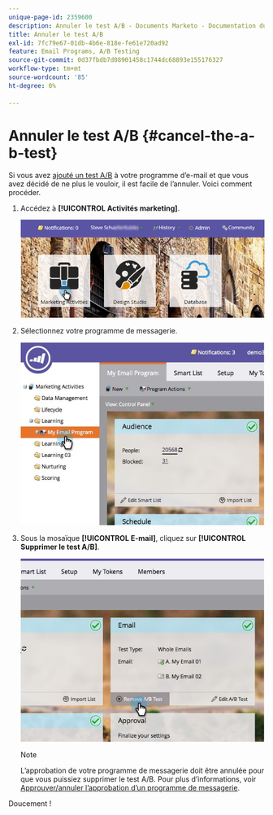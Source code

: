 ```yaml
---
unique-page-id: 2359600
description: Annuler le test A/B - Documents Marketo - Documentation du produit
title: Annuler le test A/B
exl-id: 7fc79e67-01db-4b6e-818e-fe61e720ad92
feature: Email Programs, A/B Testing
source-git-commit: 0d37fbdb7d08901458c1744dc68893e155176327
workflow-type: tm+mt
source-wordcount: '85'
ht-degree: 0%

---
```


# Annuler le test A/B {#cancel-the-a-b-test}

Si vous avez [ajouté un test A/B](/help/marketo/product-docs/email-marketing/email-programs/email-program-actions/email-test-a-b-test/add-an-a-b-test.md) à votre programme d’e-mail et que vous avez décidé de ne plus le vouloir, il est facile de l’annuler. Voici comment procéder.

1. Accédez à **[!UICONTROL Activités marketing]**.

   ![](assets/login-marketing-activities-1.png)

1. Sélectionnez votre programme de messagerie.

   ![](assets/selectemailprogram-1.jpg)

1. Sous la mosaïque **[!UICONTROL E-mail]**, cliquez sur **[!UICONTROL Supprimer le test A/B]**.

   ![](assets/image2015-5-6-14-3a27-3a58.png)

   >[!NOTE]
   >
   >L’approbation de votre programme de messagerie doit être annulée pour que vous puissiez supprimer le test A/B. Pour plus d’informations, voir [Approuver/annuler l’approbation d’un programme de messagerie](/help/marketo/product-docs/email-marketing/email-programs/email-program-actions/approve-unapprove-an-email-program.md).

Doucement !
